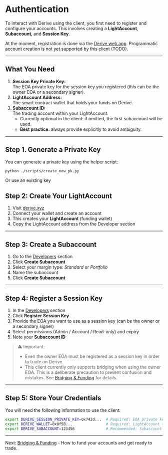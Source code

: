 # Authentication

To interact with Derive using the client, you first need to register and configure your accounts. This involves creating a **LightAccount**, **Subaccount**, and **Session Key**.

At the moment, registration is done via the [Derive web app](https://derive.xyz). Programmatic account creation is not yet supported by this client (TODO).

---

## What You Need

1. **Session Key Private Key:**  
   The EOA private key for the session key you registered (this can be the owner EOA or a secondary signer).
2. **LightAccount Address:**  
   The smart contract wallet that holds your funds on Derive.
3. **Subaccount ID:**  
   The trading account within your LightAccount.
   - Currently optional in the client: if omitted, the first subaccount will be used.
   - **Best practice:** always provide explicitly to avoid ambiguity.

---

## Step 1. Generate a Private Key

You can generate a private key using the helper script:

```shell
python ./scripts/create_new_pk.py
```

Or use an existing key

## Step 2: Create Your LightAccount

1. Visit [derive.xyz](https://derive.xyz)
2. Connect your wallet and create an account
3. This creates your **LightAccount** (funding wallet)
4. Copy the LightAccount address from the Developer section

---

## Step 3: Create a Subaccount

1. Go to the [Developers](https://www.derive.xyz/developers) section
2. Click **Create Subaccount**
3. Select your margin type: _Standard_ or _Portfolio_
4. Name the subaccount
5. Click **Create Subaccount**

---

## Step 4: Register a Session Key

1. In the [Developers](https://www.derive.xyz/developers) section
2. Click **Register Session Key**
3. Provide the EOA you want to use as a session key (can be the owner or a secondary signer)
4. Select permissions (Admin / Account / Read-only) and expiry
5. Note your **Subaccount ID**

> ⚠️ Important:
>
> - Even the owner EOA must be registered as a session key in order to trade on Derive.
> - This client currently only supports bridging when using the owner EOA. This is a deliberate precaution to prevent confusion and mistakes. See [Bridging & Funding](bridging.md) for details.

---

## Step 5: Store Your Credentials

You will need the following information to use the client:

```bash
export DERIVE_SESSION_PRIVATE_KEY=0x742d...  # Required: EOA private key registered as a session key
export DERIVE_WALLET=0x8f5B...               # Required: LightAccount (smart contract wallet) address
export DERIVE_SUBACCOUNT=123456              # Recommended: Subaccount ID (explicit)
```

---

Next: [Bridging & Funding](bridging.md) - How to fund your accounts and get ready to trade.
